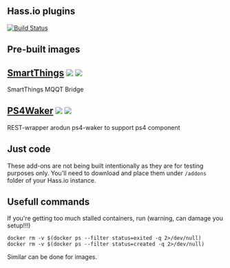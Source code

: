 ## Hass.io plugins

[![Build Status](https://travis-ci.org/vkorn/hassio-addons.svg?branch=master)](https://travis-ci.org/vkorn/hassio-addons)

## Pre-built images

## [SmartThings](https://github.com/vkorn/hassio-addons/tree/master/smartthings) [![](https://images.microbadger.com/badges/version/vkorn/armhf-smartthings.svg)](https://microbadger.com/images/vkorn/armhf-smartthings "Get your own version badge on microbadger.com") [![](https://images.microbadger.com/badges/image/vkorn/armhf-smartthings.svg)](https://microbadger.com/images/vkorn/armhf-smartthings "Get your own image badge on microbadger.com")

SmartThings MQQT Bridge

## [PS4Waker](https://github.com/vkorn/hassio-addons/tree/master/ps4waker) [![](https://images.microbadger.com/badges/version/vkorn/armhf-ps4waker.svg)](https://microbadger.com/images/vkorn/armhf-ps4waker "Get your own version badge on microbadger.com") [![](https://images.microbadger.com/badges/image/vkorn/armhf-ps4waker.svg)](https://microbadger.com/images/vkorn/armhf-ps4waker "Get your own image badge on microbadger.com")

REST-wrapper arodun ps4-waker to support ps4 component

## Just code

These add-ons are not being built intentionally as they are for testing purposes only. You'll need to download and place them under `/addons` folder of your Hass.io instance.

## Usefull commands

If you're getting too much stalled containers, run (warning, can damage you setup!!!)

```
docker rm -v $(docker ps --filter status=exited -q 2>/dev/null)
docker rm -v $(docker ps --filter status=created -q 2>/dev/null)
```
Similar can be done for images.
